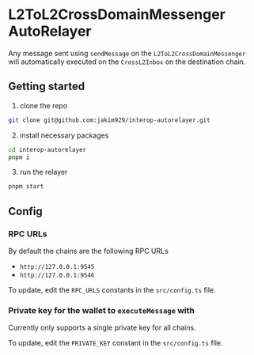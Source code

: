 # L2ToL2CrossDomainMessenger AutoRelayer

Any message sent using `sendMessage` on the `L2ToL2CrossDomainMessenger` will automatically executed on the `CrossL2Inbox` on the destination chain.

## Getting started
1. clone the repo
```sh
git clone git@github.com:jakim929/interop-autorelayer.git
```

2. install necessary packages
```sh
cd interop-autorelayer
pnpm i
```

3. run the relayer
```sh
pnpm start
```

## Config
### RPC URLs
By default the chains are the following RPC URLs
- `http://127.0.0.1:9545`
- `http://127.0.0.1:9546`

To update, edit the `RPC_URLS` constants in the `src/config.ts` file.

### Private key for the wallet to `executeMessage` with
Currently only supports a single private key for all chains. 

To update, edit the `PRIVATE_KEY` constant in the `src/config.ts` file.


